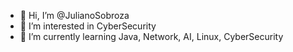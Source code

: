 - 👋 Hi, I’m @JulianoSobroza
- 👀 I’m interested in CyberSecurity
- 🌱 I’m currently learning Java, Network, AI, Linux, CyberSecurity


<!---
JulianoSobroza/JulianoSobroza is a ✨ special ✨ repository because its `README.md` (this file) appears on your GitHub profile.
You can click the Preview link to take a look at your changes.
--->
